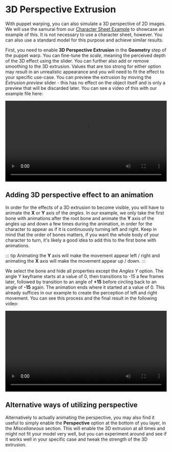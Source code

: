 # 3D Perspective Extrusion

With puppet warping, you can also simulate a 3D perspective of 2D images. We will use the samurai from our [Character Sheet Example](/scene/puppet-warp/charactersheet) to showcase an example of this. It is not necessary to use a character sheet, however. You can also use a standard model for this purpose and achieve similar results.

First, you need to enable **3D Perspective Extrusion** in the **Geometry** step of the puppet warp. You can fine-tune the *scale*, meaning the perceived depth of the 3D effect using the slider. You can further also add or remove smoothing to the 3D extrusion. Values that are too strong for either option may result in an unrealistic appearance and you will need to fit the effect to your specific use-case. You can preview the extrusion by moving the *Extrusion preview* slider - this has no effect on the object itself and is only a preview that will be discarded later. You can see a video of this with our example file here:

<video width="100%" controls>
  <source src="/videos/puppet_warp_extrusion.mp4" type="video/mp4">
  Your browser does not support the video tag.
</video>

## Adding 3D perspective effect to an animation

In order for the effects of a 3D extrusion to become visible, you will have to animate the **X** or **Y** axis of the *angles*. In our example, we only take the first bone with animations after the root bone and animate the **Y** axis of the angles up and down a few times during the animation, in order for the character to appear as if it is continuously turning left and right. Keep in mind that the order of bones matters, if you want the whole body of your character to turn, it's likely a good idea to add this to the first bone with animations.

::: tip
Animating the **Y** axis will make the movement appear left / right and animating the **X** axis will make the movement appear up / down.
:::

We select the bone and hide all properties except the *Angles Y* option. The angle Y keyframe starts at a value of 0, then transitions to *-15* a few frames later, followed by transition to an angle of **+15** before circling back to an angle of **-15** again. The animation ends where it started at a value of 0. This already suffices in our example to create the perception of left and right movement. You can see this process and the final result in the following video:

<video width="100%" controls>
  <source src="/videos/puppet_warp_extrusion_animation.mp4" type="video/mp4">
  Your browser does not support the video tag.
</video>

## Alternative ways of utilizing perspective

Alternatively to actually animating the perspective, you may also find it useful to simply enable the **Perspective** option at the bottom of you layer, in the *Miscellaneous* section. This will enable the 3D extrusion at all times and might not fit your model very well, but you can experiment around and see if it works well in your specific case and tweak the strength of the 3D extrusion.
